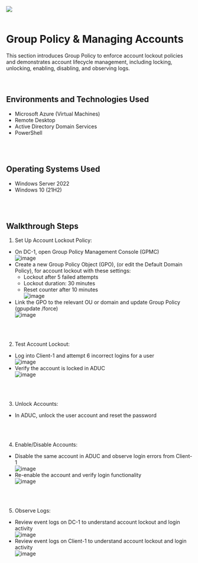<img src=https://github.com/user-attachments/assets/b0b2b2d4-c2ed-47b6-b59c-9da1d87514c6>
<br />
<br />

<h1>Group Policy & Managing Accounts</h1>

This section introduces Group Policy to enforce account lockout policies and demonstrates account lifecycle management, including locking, unlocking, enabling, disabling, and observing logs.<br />
<br />
<br />

<h2>Environments and Technologies Used</h2>

- Microsoft Azure (Virtual Machines)
- Remote Desktop
- Active Directory Domain Services
- PowerShell
<br />
<br />

<h2>Operating Systems Used </h2>

- Windows Server 2022
- Windows 10 (21H2)
<br />
<br />

<h2>Walkthrough Steps</h2>

1. Set Up Account Lockout Policy:
  - On DC-1, open Group Policy Management Console (GPMC)<br />
      ![image](https://github.com/user-attachments/assets/11d6a28c-5017-470e-9a39-256b4d821054)
  - Create a new Group Policy Object (GPO), (or edit the Default Domain Policy), for account lockout with these settings:
    - Lockout after 5 failed attempts
    - Lockout duration: 30 minutes
    - Reset counter after 10 minutes<br />
        ![image](https://github.com/user-attachments/assets/4aa9420f-8db3-4dab-9cad-6ef7db491748)
  - Link the GPO to the relevant OU or domain and update Group Policy (gpupdate /force)<br />
      ![image](https://github.com/user-attachments/assets/2d6f68ee-0437-4197-851b-3c3229cb8f3c)

<br />
<br />

2. Test Account Lockout:
  - Log into Client-1 and attempt 6 incorrect logins for a user<br />
      ![image](https://github.com/user-attachments/assets/b3d8ce2e-9501-4593-a8e5-4fc0bf333a5b)
  - Verify the account is locked in ADUC<br />
      ![image](https://github.com/user-attachments/assets/c7cf428b-6930-4bf6-824f-bb5342092888)
<br />
<br />

3. Unlock Accounts:
  - In ADUC, unlock the user account and reset the password
<br />
<br />

4. Enable/Disable Accounts:
  - Disable the same account in ADUC and observe login errors from Client-1<br />
      ![image](https://github.com/user-attachments/assets/e494a6b9-4594-4b59-ae4d-6651e600ae1d)
  - Re-enable the account and verify login functionality<br />
      ![image](https://github.com/user-attachments/assets/33801ad7-4442-4d18-a34a-1d8a435eb183)
<br />
<br />

5. Observe Logs:
  - Review event logs on DC-1 to understand account lockout and login activity<br />
      ![image](https://github.com/user-attachments/assets/d3ff433c-b9f2-4cd3-9ead-54b592094f80)
  - Review event logs on Client-1 to understand account lockout and login activity<br />
      ![image](https://github.com/user-attachments/assets/598cd4aa-0874-4a4b-b8a0-b5fc69050ed7)
<br />
<br />
